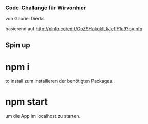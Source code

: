 ### Code-Challange für Wirvonhier

von Gabriel Dierks

basierend auf http://plnkr.co/edit/OoZSHakqkILkJefIF1u9?p=info

## Spin up

# npm i

to install zum installieren der benötigten Packages.

# npm start

um die App im localhost zu starten.
